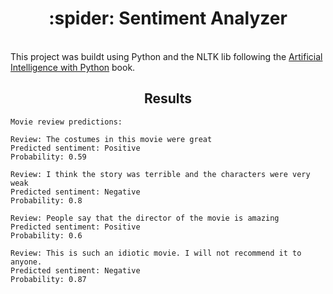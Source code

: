 <h1 align='center'>:spider: Sentiment Analyzer</h1>
<br>
<span>This project was buildt using Python and the NLTK lib following the <a href='https://www.amazon.com/Artificial-Intelligence-Python-Comprehensive-Intelligent/dp/178646439X'>Artificial Intelligence with Python</a> book.</span>
<br>
<h2 align='center'>Results</h2>

```
Movie review predictions:

Review: The costumes in this movie were great
Predicted sentiment: Positive
Probability: 0.59

Review: I think the story was terrible and the characters were very weak
Predicted sentiment: Negative
Probability: 0.8

Review: People say that the director of the movie is amazing
Predicted sentiment: Positive
Probability: 0.6

Review: This is such an idiotic movie. I will not recommend it to anyone.
Predicted sentiment: Negative
Probability: 0.87
```
<br>
